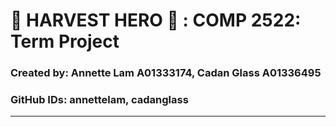 # 🌾 HARVEST HERO ‍🌾 : COMP 2522: Term Project
### Created by: Annette Lam A01333174, Cadan Glass A01336495
### GitHub IDs: annettelam, cadanglass
***

